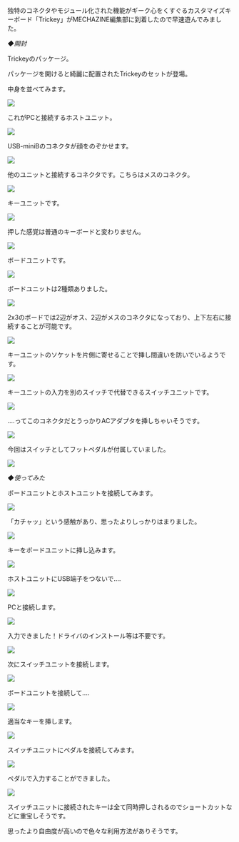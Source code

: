 独特のコネクタやモジュール化された機能がギーク心をくすぐるカスタマイズキーボード「Trickey」がMECHAZINE編集部に到着したので早速遊んでみました。

*◆開封*

Trickeyのパッケージ。

パッケージを開けると綺麗に配置されたTrickeyのセットが登場。

中身を並べてみます。

![](images/set.jpg)

これがPCと接続するホストユニット。

![](images/host_3.jpg)

USB-miniBのコネクタが顔をのぞかせます。

![](images/host_2.jpg)

他のユニットと接続するコネクタです。こちらはメスのコネクタ。

![](images/connector_5.jpg)

キーユニットです。

![](images/key_3.jpg)

押した感覚は普通のキーボードと変わりません。

![](images/key_4.jpg)

ボードユニットです。

![](images/board_1.jpg)

ボードユニットは2種類ありました。

![](images/board_3.jpg)

2x3のボードでは2辺がオス、2辺がメスのコネクタになっており、上下左右に接続することが可能です。

![](images/board_4.jpg)

キーユニットのソケットを片側に寄せることで挿し間違いを防いでいるようです。

![](images/board_7.jpg)

キーユニットの入力を別のスイッチで代替できるスイッチユニットです。

![](images/switch_1.jpg)

....ってこのコネクタだとうっかりACアダプタを挿しちゃいそうです。

![](images/switch_4.jpg)

今回はスイッチとしてフットペダルが付属していました。

![](images/switch_2.jpg)

*◆使ってみた*

ボードユニットとホストユニットを接続してみます。

![](images/board_8.jpg)

「カチャッ」という感触があり、思ったよりしっかりはまりました。

![](images/board_9.jpg)

キーをボードユニットに挿し込みます。

![](images/board_10.jpg)

ホストユニットにUSB端子をつないで....

![](images/board_11.jpg)

PCと接続します。

![](images/board_12.jpg)

入力できました！ドライバのインストール等は不要です。

![](images/board_13.jpg)

次にスイッチユニットを接続します。

![](images/board_14.jpg)

ボードユニットを接続して....

![](images/board_15.jpg)

適当なキーを挿します。

![](images/board_16.jpg)

スイッチユニットにペダルを接続してみます。

![](images/board_17.jpg)

ペダルで入力することができました。

![](images/board_18.jpg)

スイッチユニットに接続されたキーは全て同時押しされるのでショートカットなどに重宝しそうです。

思ったより自由度が高いので色々な利用方法がありそうです。
